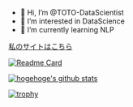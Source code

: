 - 👋 Hi, I’m @TOTO-DataScientist
- 👀 I’m interested in DataScience
- 🌱 I’m currently learning NLP

<a href=https://toto-datascientist.github.io/datascience/>私のサイトはこちら</a>


<!--リポジトリ-->
[![Readme Card](https://github-readme-stats.vercel.app/api/pin/?username=TOTO-DataScientist&repo=DataScience_Cleansing&theme=radical)](https://github.com/TOTO-DataScientist/DataScience_Cleansing)


<!-- リポジトリステータス -->
[![hogehoge's github stats](https://github-readme-stats.vercel.app/api?username=TOTO-DataScientist&hide=contribs&count_private=true&show_icons=true&theme=radical)](https://github.com/TOTO-DataScientist/)

<!--トロフィー-->
[![trophy](https://github-profile-trophy.vercel.app/?username=TOTO-DataScientist&theme=dracula)](https://github.com/TOTO-DataScientist/)

